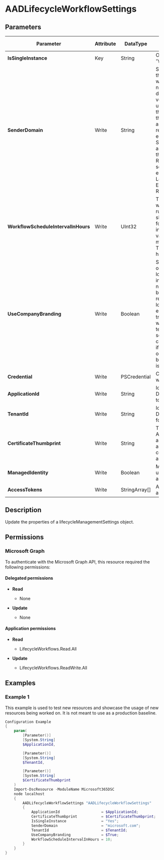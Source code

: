 ﻿# AADLifecycleWorkflowSettings

## Parameters

| Parameter | Attribute | DataType | Description | Allowed Values |
| --- | --- | --- | --- | --- |
| **IsSingleInstance** | Key | String | Only valid value is 'Yes'. | `Yes` |
| **SenderDomain** | Write | String | Specifies the domain that should be used when sending email notifications. This domain must be verified in order to be used. We recommend that you use a domain that has the appropriate DNS records to facilitate email validation, like SPF, DKIM, DMARC, and MX, because this then complies with the RFC compliance for sending and receiving email. For details, see Learn more about Exchange Online Email Routing. | |
| **WorkflowScheduleIntervalInHours** | Write | UInt32 | The interval in hours at which all workflows running in the tenant should be scheduled for execution. This interval has a minimum value of 1 and a maximum value of 24. The default value is 3 hours. | |
| **UseCompanyBranding** | Write | Boolean | Specifies if the organization's banner logo should be included in email notifications. The banner logo will replace the Microsoft logo at the top of the email notification. If true the banner logo will be taken from the tenant's branding settings. This value can only be set to true if the organizationalBranding bannerLogo property is set. | |
| **Credential** | Write | PSCredential | Credentials of the workload's Admin | |
| **ApplicationId** | Write | String | Id of the Azure Active Directory application to authenticate with. | |
| **TenantId** | Write | String | Id of the Azure Active Directory tenant used for authentication. | |
| **CertificateThumbprint** | Write | String | Thumbprint of the Azure Active Directory application's authentication certificate to use for authentication. | |
| **ManagedIdentity** | Write | Boolean | Managed ID being used for authentication. | |
| **AccessTokens** | Write | StringArray[] | Access token used for authentication. | |


## Description

Update the properties of a lifecycleManagementSettings object.

## Permissions

### Microsoft Graph

To authenticate with the Microsoft Graph API, this resource required the following permissions:

#### Delegated permissions

- **Read**

    - None

- **Update**

    - None

#### Application permissions

- **Read**

    - LifecycleWorkflows.Read.All

- **Update**

    - LifecycleWorkflows.ReadWrite.All

## Examples

### Example 1

This example is used to test new resources and showcase the usage of new resources being worked on.
It is not meant to use as a production baseline.

```powershell
Configuration Example
{
    param(
        [Parameter()]
        [System.String]
        $ApplicationId,

        [Parameter()]
        [System.String]
        $TenantId,

        [Parameter()]
        [System.String]
        $CertificateThumbprint
    )
    Import-DscResource -ModuleName Microsoft365DSC
    node localhost
    {
        AADLifecycleWorkflowSettings "AADLifecycleWorkflowSettings"
        {
            ApplicationId                   = $ApplicationId;
            CertificateThumbprint           = $CertificateThumbprint;
            IsSingleInstance                = "Yes";
            SenderDomain                    = "microsoft.com";
            TenantId                        = $TenantId;
            UseCompanyBranding              = $True;
            WorkflowScheduleIntervalInHours = 10;
        }
    }
}
```

